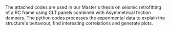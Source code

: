 The attached codes are used in our Master's thesis on seismic retrofitting of a RC frame using CLT panels combined with Asymmetrical friction dampers. 
The python codes processes the experimental data to explain the structure's behaviour, find interesting correlations and generate plots. 
